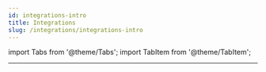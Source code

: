 ```yaml
---
id: integrations-intro
title: Integrations
slug: /integrations/integrations-intro
---
```


import Tabs from '@theme/Tabs';
import TabItem from '@theme/TabItem';

---